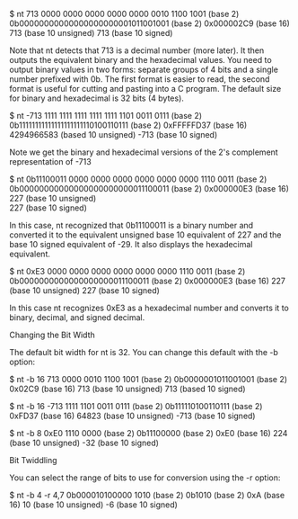 $ nt 713
0000 0000 0000 0000 0000 0010 1100 1001 (base 2)
0b00000000000000000000001011001001 (base 2)
0x000002C9 (base 16)
713 (base 10 unsigned)
713 (base 10 signed)

Note that nt detects that 713 is a decimal number (more later). It then outputs the equivalent binary and the hexadecimal values. You need to output binary values in two forms: separate groups of 4 bits and a single number prefixed with 0b. The first format is easier to read, the second format is useful for cutting and pasting into a C program. The default size for binary and hexadecimal is 32 bits (4 bytes).

$ nt -713
1111 1111 1111 1111 1111 1101 0011 0111 (base 2) 
0b11111111111111111111110100110111 (base 2)
0xFFFFFD37 (base 16)
4294966583 (based 10 unsigned)
-713 (base 10 signed)

Note we get the binary and hexadecimal versions of the 2's complement representation of -713

$ nt 0b11100011
0000 0000 0000 0000 0000 0000 1110 0011 (base 2)
0b00000000000000000000000011100011 (base 2)
0x000000E3 (base 16)
227 (base 10 unsigned)  
227 (base 10 signed)  

In this case, nt recognized that 0b11100011 is a binary number and converted it to the equivalent unsigned base 10 equivalent of 227 and the base 10 signed equivalent of -29. It also displays the hexadecimal equivalent.

$ nt 0xE3
0000 0000 0000 0000 0000 0000 1110 0011 (base 2)  
0b0000000000000000000011100011 (base 2) 
0x000000E3 (base 16)
227 (base 10 unsigned) 
227 (base 10 signed)

In this case nt recognizes 0xE3 as a hexadecimal number and converts it to binary, decimal, and signed decimal.


Changing the Bit Width

The default bit width for nt is 32. You can change this default with the -b option:

$ nt -b 16 713
0000 0010 1100 1001 (base 2) 
0b0000001011001001 (base 2) 
0x02C9 (base 16)
713 (base 10 unsigned)
713 (based 10 signed)  

$ nt -b 16 -713
1111 1101 0011 0111 (base 2) 
0b111110100110111 (base 2)
0xFD37 (base 16)
64823 (base 10 unsigned)
-713 (base 10 signed)

$ nt -b 8 0xE0
1110 0000 (base 2)
0b11100000 (base 2)
0xE0 (base 16)
224 (base 10 unsigned)
-32 (base 10 signed)


Bit Twiddling

You can select the range of bits to use for conversion using the -r option:

$ nt -b 4 -r 4,7 0b000010100000
1010 (base 2)
0b1010 (base 2)
0xA (base 16)
10 (base 10 unsigned)
-6 (base 10 signed)

